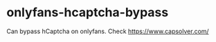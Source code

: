 # onlyfans-hcaptcha-bypass
Can bypass hCaptcha on onlyfans. Check https://www.capsolver.com/ 












































     